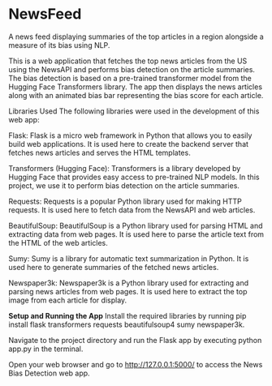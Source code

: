 # NewsFeed
A news feed displaying summaries of the top articles in a region alongside a measure of its bias using NLP. 

This is a web application that fetches the top news articles from the US using the NewsAPI and performs bias detection on the article summaries. The bias detection is based on a pre-trained transformer model from the Hugging Face Transformers library. The app then displays the news articles along with an animated bias bar representing the bias score for each article.

Libraries Used
The following libraries were used in the development of this web app:

Flask: Flask is a micro web framework in Python that allows you to easily build web applications. It is used here to create the backend server that fetches news articles and serves the HTML templates.

Transformers (Hugging Face): Transformers is a library developed by Hugging Face that provides easy access to pre-trained NLP models. In this project, we use it to perform bias detection on the article summaries.

Requests: Requests is a popular Python library used for making HTTP requests. It is used here to fetch data from the NewsAPI and web articles.

BeautifulSoup: BeautifulSoup is a Python library used for parsing HTML and extracting data from web pages. It is used here to parse the article text from the HTML of the web articles.

Sumy: Sumy is a library for automatic text summarization in Python. It is used here to generate summaries of the fetched news articles.

Newspaper3k: Newspaper3k is a Python library used for extracting and parsing news articles from web pages. It is used here to extract the top image from each article for display.

**Setup and Running the App**
Install the required libraries by running pip install flask transformers requests beautifulsoup4 sumy newspaper3k.

Navigate to the project directory and run the Flask app by executing python app.py in the terminal.

Open your web browser and go to http://127.0.0.1:5000/ to access the News Bias Detection web app.
